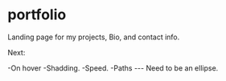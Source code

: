 # portfolio
Landing page for my projects, Bio, and contact info.

Next:

-On hover
-Shadding.
-Speed.
-Paths --- Need to be an ellipse. 
